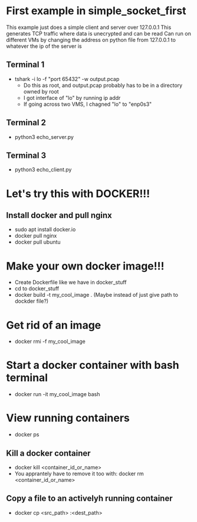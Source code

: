 # First example in simple_socket_first
This example just does a simple client and server over 127.0.0.1
This generates TCP traffic where data is unecrypted and can be read
Can run on different VMs by changing the address on python file from 127.0.0.1 to whatever the ip of the server is

## Terminal 1
* tshark -i lo -f "port 65432" -w output.pcap
  * Do this as root, and output.pcap probably has to be in a directory owned by root
  * I got interface of "lo" by running ip addr
  * If going across two VMS, I chagned "lo" to "enp0s3"
## Terminal 2
* python3 echo_server.py
## Terminal 3
* python3 echo_client.py

# Let's try this with DOCKER!!!
## Install docker and pull nginx
* sudo apt install docker.io
* docker pull nginx  
* docker pull ubuntu 

# Make your own docker image!!! 
* Create Dockerfile like we have in docker_stuff
* cd to docker_stuff
* docker build -t my_cool_image .    (Maybe instead of just give path to dockder file?)

# Get rid of an image 
* docker rmi -f my_cool_image

# Start a docker container with bash terminal
* docker run -it my_cool_image bash

# View running containers
* docker ps


## Kill a docker container
* docker kill <container_id_or_name>  
* You apprantely have to remove it too with: docker rm <container_id_or_name>


## Copy a file to an activelyh running container
* docker cp <src_path> <container>:<dest_path>

